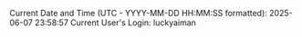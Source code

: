 Current Date and Time (UTC - YYYY-MM-DD HH:MM:SS formatted): 2025-06-07 23:58:57
Current User's Login: luckyaiman
